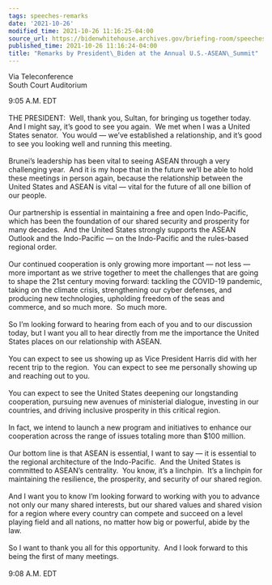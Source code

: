 ```yaml
---
tags: speeches-remarks
date: '2021-10-26'
modified_time: 2021-10-26 11:16:25-04:00
source_url: https://bidenwhitehouse.archives.gov/briefing-room/speeches-remarks/2021/10/26/remarks-by-president-biden-at-the-annual-u-s-asean-summit/
published_time: 2021-10-26 11:16:24-04:00
title: "Remarks by President\_Biden at the Annual U.S.-ASEAN\_Summit"
---
```

 
Via Teleconference  
South Court Auditorium

9:05 A.M. EDT  
   
THE PRESIDENT:  Well, thank you, Sultan, for bringing us together
today.  And I might say, it’s good to see you again.  We met when I was
a United States senator.  You would — we’ve established a relationship,
and it’s good to see you looking well and running this meeting.   
   
Brunei’s leadership has been vital to seeing ASEAN through a very
challenging year.  And it is my hope that in the future we’ll be able to
hold these meetings in person again, because the relationship between
the United States and ASEAN is vital — vital for the future of all one
billion of our people.   
   
Our partnership is essential in maintaining a free and open
Indo-Pacific, which has been the foundation of our shared security and
prosperity for many decades.  And the United States strongly supports
the ASEAN Outlook and the Indo-Pacific — on the Indo-Pacific and the
rules-based regional order.    
   
Our continued cooperation is only growing more important — not less —
more important as we strive together to meet the challenges that are
going to shape the 21st century moving forward: tackling the COVID-19
pandemic, taking on the climate crisis, strengthening our cyber
defenses, and producing new technologies, upholding freedom of the seas
and commerce, and so much more.  So much more.    
   
So I’m looking forward to hearing from each of you and to our discussion
today, but I want you all to hear directly from me the importance the
United States places on our relationship with ASEAN.  
   
You can expect to see us showing up as Vice President Harris did with
her recent trip to the region.  You can expect to see me personally
showing up and reaching out to you.  
   
You can expect to see the United States deepening our longstanding
cooperation, pursuing new avenues of ministerial dialogue, investing in
our countries, and driving inclusive prosperity in this critical
region.  
   
In fact, we intend to launch a new program and initiatives to enhance
our cooperation across the range of issues totaling more than $100
million.  
   
Our bottom line is that ASEAN is essential, I want to say — it is
essential to the regional architecture of the Indo-Pacific.  And the
United States is committed to ASEAN’s centrality.  You know, it’s a
linchpin.  It’s a linchpin for maintaining the resilience, the
prosperity, and security of our shared region.  
   
And I want you to know I’m looking forward to working with you to
advance not only our many shared interests, but our shared values and
shared vision for a region where every country can compete and succeed
on a level playing field and all nations, no matter how big or powerful,
abide by the law.  
   
So I want to thank you all for this opportunity.  And I look forward to
this being the first of many meetings.   
   
9:08 A.M. EDT

